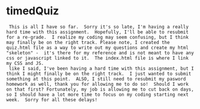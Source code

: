 # timedQuiz
     This is all I have so far.  Sorry it's so late, I'm having a really hard time with this assignment.  Hopefully, I'll be able to resubmit for a re-grade.  I realize my coding may seem confusing, but I think may finally be on the right track. Please note, I created the quiz.html file as a way to write out my questions and create my html "skeleton" -  it's there for my reference and is not meant to have any css or javascript linked to it.  The index.html file is where I link my CSS and JS. 
     like I said, I've been having a hard time with this assignment, but I think I might finally be on the right track.  I just wanted to submit something at this point.  ALSO, I still need to resubmit my pasword homework as well, thank you for allowing me to do so!  Should I work on that first? Fortunately, my job is allowing me to cut back on days, so I should have a lot more time to focus on my coding starting next week.  Sorry for all these delays!
